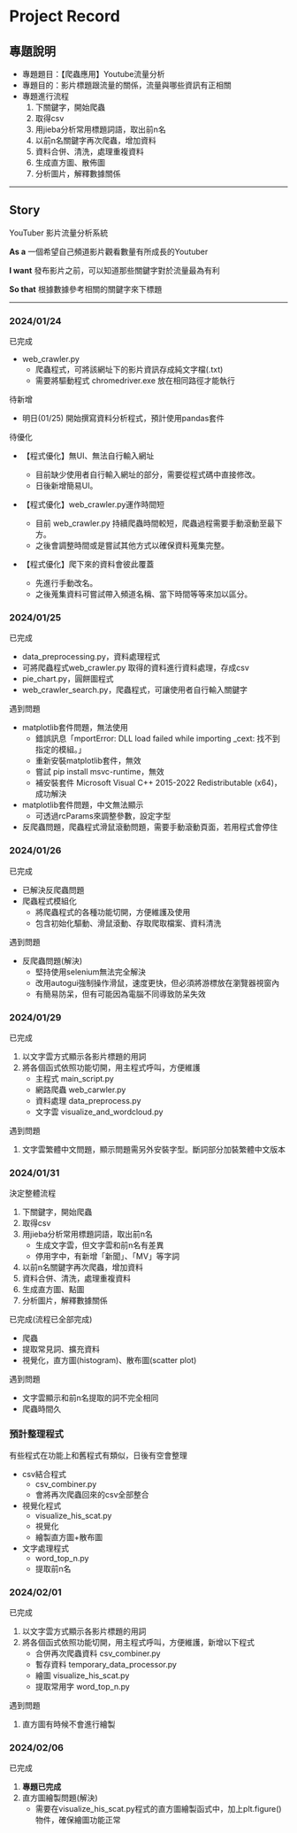 # Project Record
## 專題說明
 - 專題題目：【爬蟲應用】Youtube流量分析
 - 專題目的：影片標題跟流量的關係，流量與哪些資訊有正相關
 - 專題進行流程
   1. 下關鍵字，開始爬蟲
   2. 取得csv
   3. 用jieba分析常用標題詞語，取出前n名
   4. 以前n名關鍵字再次爬蟲，增加資料
   5. 資料合併、清洗，處理重複資料
   6. 生成直方圖、散佈圖
   7. 分析圖片，解釋數據關係

***
## Story
YouTuber 影片流量分析系統

**As a**
一個希望自己頻道影片觀看數量有所成長的Youtuber

**I want**
發布影片之前，可以知道那些關鍵字對於流量最為有利

**So that**
根據數據參考相關的關鍵字來下標題
***

### 2024/01/24
已完成
- web_crawler.py 
  - 爬蟲程式，可將該網址下的影片資訊存成純文字檔(.txt)
  - 需要將驅動程式 chromedriver.exe 放在相同路徑才能執行

待新增
- 明日(01/25) 開始撰寫資料分析程式，預計使用pandas套件

待優化
- 【程式優化】無UI、無法自行輸入網址
  - 目前缺少使用者自行輸入網址的部分，需要從程式碼中直接修改。
  - 日後新增簡易UI。

- 【程式優化】web_crawler.py運作時間短
  - 目前 web_crawler.py 持續爬蟲時間較短，爬蟲過程需要手動滾動至最下方。
  - 之後會調整時間或是嘗試其他方式以確保資料蒐集完整。

- 【程式優化】爬下來的資料會彼此覆蓋
  - 先進行手動改名。
  - 之後蒐集資料可嘗試帶入頻道名稱、當下時間等等來加以區分。

### 2024/01/25
已完成
- data_preprocessing.py，資料處理程式
- 可將爬蟲程式web_crawler.py 取得的資料進行資料處理，存成csv
- pie_chart.py，圓餅圖程式
- web_crawler_search.py，爬蟲程式，可讓使用者自行輸入關鍵字

遇到問題
- matplotlib套件問題，無法使用
  - 錯誤訊息「mportError: DLL load failed while importing _cext: 找不到指定的模組。」
  - 重新安裝matplotlib套件，無效
  - 嘗試 pip install msvc-runtime，無效
  - 補安裝套件 Microsoft Visual C++ 2015-2022 Redistributable (x64)，成功解決
- matplotlib套件問題，中文無法顯示
  - 可透過rcParams來調整參數，設定字型
- 反爬蟲問題，爬蟲程式滑鼠滾動問題，需要手動滾動頁面，若用程式會停住

### 2024/01/26
已完成
 - 已解決反爬蟲問題
 - 爬蟲程式模組化
   - 將爬蟲程式的各種功能切開，方便維護及使用
   - 包含初始化驅動、滑鼠滾動、存取爬取檔案、資料清洗

遇到問題
 - 反爬蟲問題(解決)
   - 堅持使用selenium無法完全解決
   - 改用autogui強制操作滑鼠，速度更快，但必須將游標放在瀏覽器視窗內
   - 有簡易防呆，但有可能因為電腦不同導致防呆失效

### 2024/01/29
已完成
1. 以文字雲方式顯示各影片標題的用詞
2. 將各個函式依照功能切開，用主程式呼叫，方便維護
   - 主程式 main_script.py
   - 網路爬蟲 web_carwler.py
   - 資料處理 data_preprocess.py
   - 文字雲 visualize_and_wordcloud.py

遇到問題
1. 文字雲繁體中文問題，顯示問題需另外安裝字型。斷詞部分加裝繁體中文版本

### 2024/01/31
決定整體流程
1. 下關鍵字，開始爬蟲
2. 取得csv
3. 用jieba分析常用標題詞語，取出前n名
   - 生成文字雲，但文字雲和前n名有差異
   - 停用字中，有新增「新聞」、「MV」等字詞
4. 以前n名關鍵字再次爬蟲，增加資料
5. 資料合併、清洗，處理重複資料
6. 生成直方圖、點圖
7. 分析圖片，解釋數據關係

已完成(流程已全部完成)
 - 爬蟲
 - 提取常見詞、擴充資料
 - 視覺化，直方圖(histogram)、散布圖(scatter plot)

遇到問題
 - 文字雲顯示和前n名提取的詞不完全相同
 - 爬蟲時間久

### 預計整理程式
有些程式在功能上和舊程式有類似，日後有空會整理
 - csv結合程式
   - csv_combiner.py
   - 會將再次爬蟲回來的csv全部整合
 - 視覺化程式
   - visualize_his_scat.py
   - 視覺化
   - 繪製直方圖+散布圖
 - 文字處理程式
   - word_top_n.py
   - 提取前n名

### 2024/02/01
已完成
1. 以文字雲方式顯示各影片標題的用詞
2. 將各個函式依照功能切開，用主程式呼叫，方便維護，新增以下程式
   - 合併再次爬蟲資料 csv_combiner.py
   - 暫存資料 temporary_data_processor.py
   - 繪圖 visualize_his_scat.py
   - 提取常用字 word_top_n.py

遇到問題
1. 直方圖有時候不會進行繪製

### 2024/02/06
已完成
1. **專題已完成**
2. 直方圖繪製問題(解決)
   - 需要在visualize_his_scat.py程式的直方圖繪製函式中，加上plt.figure()物件，確保繪圖功能正常
